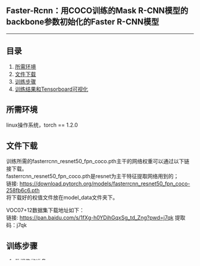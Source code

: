 ## Faster-Rcnn：用COCO训练的Mask R-CNN模型的backbone参数初始化的Faster R-CNN模型
---

## 目录
1. [所需环境](#所需环境)
2. [文件下载](#文件下载)
3. [训练步骤](#训练步骤)
4. [训练结果和Tensorboard可视化](#训练结果和tensorboard可视化)
 

## 所需环境
linux操作系统，torch == 1.2.0

## 文件下载
训练所需的fasterrcnn_resnet50_fpn_coco.pth主干的网络权重可以通过以下链接下载。  
fasterrcnn_resnet50_fpn_coco.pth是resnet为主干特征提取网络用到的；    
链接: https://download.pytorch.org/models/fasterrcnn_resnet50_fpn_coco-258fb6c6.pth     
将下载好的权值文件放在model_data文件夹下。    

VOC07+12数据集下载地址如下：  
链接: https://pan.baidu.com/s/1fXg-h0YDihGqxSg_td_Zng?pwd=j7qk
提取码：j7qk

## 训练步骤
1. 数据集的准备   
**使用VOC格式进行训练，训练前需要下载好VOC07+12的数据集，解压后放在根目录**  

2. 数据集的处理   
运行voc_annotation.py生成根目录下的2007_train.txt和2007_val.txt。   

3. 开始训练   
train.py用于训练VOC数据集，可以调整batchsize，learning rate，epoch等参数。设置完成后直接运行train.py即可开始训练。   


## 训练结果和Tensorboard可视化
1. 训练后会在logs/loss_xx文件夹下生成events.out.tfevents.xxx文件，同时在logs文件夹下会生成最佳权值.pth文件。

2. 进入到logs/loss_xx文件夹下后输入tensorboard --logdir='events.out.tfevents.xxx的保存路径' --port=6006

3. 运行以上命令后打开生成的网址即可查看利用Tensorboard可视化后的train loss，val loss和mAP曲线。

